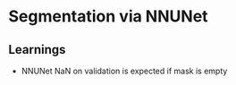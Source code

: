 # Segmentation via NNUNet

## Learnings

- NNUNet NaN on validation is expected if mask is empty



<!-- venv (.venv39)
(.venv39) D:\totalsegmentator\seg>
bash ./bin/predict.sh -->


<!-- GTX 1080 Ti -->
